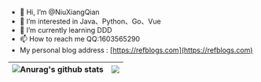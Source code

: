 - 👋 Hi, I’m @NiuXiangQian
- 👀 I’m interested in Java、Python、Go、Vue
- 🌱 I’m currently learning DDD
- 📫 How to reach me QQ:1603565290
- My personal blog address : [https://refblogs.com](https://refblogs.com)

<!-- ![Metrics](https://metrics.lecoq.io/NiuXiangQian) -->

| <img align="center" src="https://github-readme-stats-xcanwin.vercel.app/api?username=NiuXiangQian&show_icons=true&theme=algolia&hide=contribs,prs" alt="Anurag's github stats" /> | <img align="center" src="https://github-readme-stats-xcanwin.vercel.app/api/top-langs/?username=NiuXiangQian&layout=compact&theme=algolia" /> |
| ------------- | ------------- |
